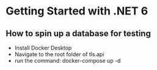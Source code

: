 # Getting Started with .NET 6

## How to spin up a database for testing
- Install Docker Desktop
- Navigate to the root folder of tls.api
- run the command: docker-compose up -d